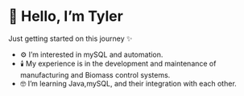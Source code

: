 # 👋 Hello, I’m Tyler
Just getting started on this journey ✨
- ⚙️ I’m interested in mySQL and automation.
- 🕯️ My experience is in the development and maintenance of manufacturing and Biomass control systems.
- 🤓 I’m learning Java,mySQL, and their integration with each other.

<!---
tylerjlivermore/tylerjlivermore is a ✨ special ✨ repository because its `README.md` (this file) appears on your GitHub profile.
You can click the Preview link to take a look at your changes.
--->
